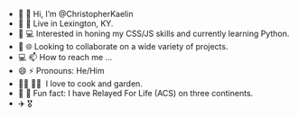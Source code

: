 - 👋 🦅   Hi, I’m @ChristopherKaelin
- 🏀 🏇   Live in Lexington, KY.
- 👀 💻   Interested in honing my CSS/JS skills and currently learning Python.
- 💞️ 🌐   Looking to collaborate on a wide variety of projects.
- 💻 📫   How to reach me ...
- 😄 ⚡   Pronouns: He/Him
- 👨‍🍳 👨‍🌾 ️  I love to cook and garden.
- 💜 🌟    Fun fact:  I have Relayed For Life (ACS) on three continents.
- ✈️ 🎖️   
<!---
ChristopherKaelin/ChristopherKaelin is a ✨ special ✨ repository because its `README.md` (this file) appears on your GitHub profile.
You can click the Preview link to take a look at your changes.
--->
